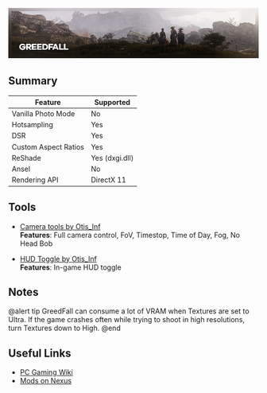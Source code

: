 ![Control](..\Images\greedfall.png "Shot by Jim2point0")

## Summary

Feature | Supported
--|--
Vanilla Photo Mode | No
Hotsampling | Yes
DSR | Yes
Custom Aspect Ratios | Yes
ReShade | Yes (dxgi.dll)
Ansel | No
Rendering API | DirectX 11

## Tools

* [Camera tools by Otis_Inf](https://patreon.com/Otis_Inf)  
**Features**: Full camera control, FoV, Timestop, Time of Day, Fog, No Head Bob

* [HUD Toggle by Otis_Inf](https://mega.nz/#!ZYZ0RApB!NBhLBq6--OB-cbvyT4a2sigTuioLUSLs3Fz35liic6o)  
**Features**: In-game HUD toggle

## Notes

@alert tip
GreedFall can consume a lot of VRAM when Textures are set to Ultra. If the game crashes often while trying to shoot in high resolutions, turn Textures down to High.
@end

## Useful Links

* [PC Gaming Wiki](https://pcgamingwiki.com/wiki/GreedFall)
* [Mods on Nexus](https://www.nexusmods.com/greedfall/mods/)